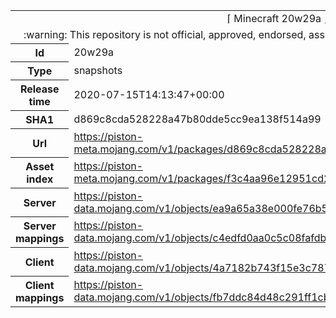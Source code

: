 <html><table>
<tr><td colspan="2" align="center"><img width="0" height="0"><br/>⌈ Minecraft 20w29a ⌋<br/><img width="0" height="0"></td></tr>
<tr><td colspan="2" align="center"><img width="0" height="0"><br/>
:warning: This repository is not official, approved, endorsed, associated or connected with Mojang :warning:
<br/><img width="0" height="0"></td></tr>
<tr><th>Id</th><td>20w29a</td></tr>
<tr><th>Type</th><td>snapshots</td></tr>
<tr><th>Release time</th><td>2020-07-15T14:13:47+00:00</td></tr>
<tr><th>SHA1</th><td>d869c8cda528228a47b80dde5cc9ea138f514a99</td></tr>
<tr><th>Url</th><td><a href="https://piston-meta.mojang.com/v1/packages/d869c8cda528228a47b80dde5cc9ea138f514a99/20w29a.json">https://piston-meta.mojang.com/v1/packages/d869c8cda528228a47b80dde5cc9ea138f514a99/20w29a.json</a></td></tr>
<tr><th>Asset index</th><td><a href="https://piston-meta.mojang.com/v1/packages/f3c4aa96e12951cd2781b3e1c0e8ab82bf719cf2/1.16.json">https://piston-meta.mojang.com/v1/packages/f3c4aa96e12951cd2781b3e1c0e8ab82bf719cf2/1.16.json</a></td></tr>
<tr><th>Server</th><td><a href="https://piston-data.mojang.com/v1/objects/ea9a65a38e000fe76b51fa36e923c09d5d8fa473/server.jar">https://piston-data.mojang.com/v1/objects/ea9a65a38e000fe76b51fa36e923c09d5d8fa473/server.jar</a></td></tr>
<tr><th>Server mappings</th><td><a href="https://piston-data.mojang.com/v1/objects/c4edfd0aa0c5c08fafdbdab14373a60d55e4e447/server.txt">https://piston-data.mojang.com/v1/objects/c4edfd0aa0c5c08fafdbdab14373a60d55e4e447/server.txt</a></td></tr>
<tr><th>Client</th><td><a href="https://piston-data.mojang.com/v1/objects/4a7182b743f15e3c787f8e62e47eb2dd93604167/client.jar">https://piston-data.mojang.com/v1/objects/4a7182b743f15e3c787f8e62e47eb2dd93604167/client.jar</a></td></tr>
<tr><th>Client mappings</th><td><a href="https://piston-data.mojang.com/v1/objects/fb7ddc84d48c291ff1cb70e0f46161fcc5e90c24/client.txt">https://piston-data.mojang.com/v1/objects/fb7ddc84d48c291ff1cb70e0f46161fcc5e90c24/client.txt</a></td></tr>
</table></html>